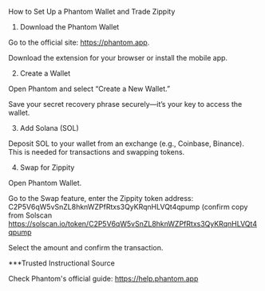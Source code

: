 How to Set Up a Phantom Wallet and Trade Zippity

1. Download the Phantom Wallet

Go to the official site: https://phantom.app.

Download the extension for your browser or install the mobile app.


2. Create a Wallet

Open Phantom and select “Create a New Wallet.”

Save your secret recovery phrase securely—it’s your key to access the wallet.


3. Add Solana (SOL)

Deposit SOL to your wallet from an exchange (e.g., Coinbase, Binance). This is needed for transactions and swapping tokens.


4. Swap for Zippity

Open Phantom Wallet.

Go to the Swap feature, enter the Zippity token address: C2P5V6qW5vSnZL8hknWZPfRtxs3QyKRqnHLVQt4qpump (confirm copy from Solscan https://solscan.io/token/C2P5V6qW5vSnZL8hknWZPfRtxs3QyKRqnHLVQt4qpump

Select the amount and confirm the transaction.


***Trusted Instructional Source

Check Phantom's official guide: https://help.phantom.app
